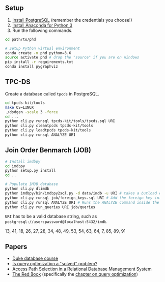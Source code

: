 ## Setup

1. [Install PostgreSQL](https://www.enterprisedb.com/downloads/postgres-postgresql-downloads#windows) (remember the credentials you choose!)
2. [Install Anaconda for Python 3](https://conda.io/docs/user-guide/install/index.html)
3. Run the following commands.

```sh
cd path/to/phd

# Setup Python virtual environment
conda create -n phd python=3.6
source activate phd # drop the "source" if you are on Windows
pip install -r requirements.txt
conda install pygraphviz
```

## TPC-DS

Create a database called `tpcds` in PostgreSQL.

```sh
cd tpcds-kit/tools
make OS=LINUX
./dsdgen -scale 3 -force
cd ...
python cli.py runsql tpcds-kit/tools/tpcds.sql URI
python cli.py cleantpcds tpcds-kit/tools
python cli.py loadtpcds tpcds-kit/tools
python cli.py runsql ANALYZE URI
```

## Join Order Benmarch (JOB)

```sh
# Install imdbpy
cd imdbpy
python setup.py install
cd ..

# Populate IMDB database
python cli.py dlimdb
python imdbpy/bin/imdbpy2sql.py -d data/imdb -u URI # takes a butload of time
python cli.py runsql job/foreign_keys.sql URI # Add the foreign key information
python cli.py runsql ANALYZE URI # Runs the ANALYZE command inside the DB
python cli.py run_queries URI job/queries
```

`URI` has to be a valid database string, such as `postgresql://user:password@localhost:5432/imdb`.

13, 41, 18, 26, 27, 28, 34, 48, 49, 53, 54, 63, 64, 7, 85, 89, 91


## Papers

- [Duke database course](https://www.cs.duke.edu/courses/compsci516/)
- [Is query optimization a "solved" problem?](http://wp.sigmod.org/?p=1075)
- [Access Path Selection in a Relational Database Management System](https://www.cs.duke.edu/courses/compsci516/cps216/spring03/papers/selinger-etal-1979.pdf)
- [The Red Book](http://www.redbook.io/) (specifically the [chapter on query optimization](http://www.redbook.io/ch7-queryoptimization.html))
